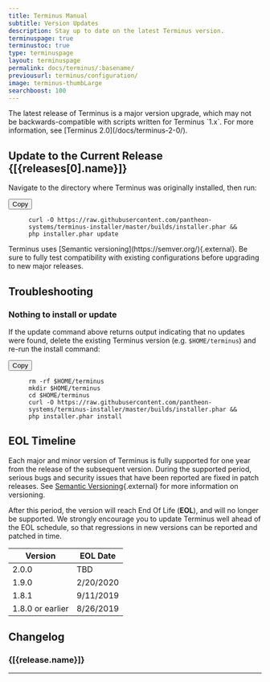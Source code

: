 ```yaml
---
title: Terminus Manual
subtitle: Version Updates
description: Stay up to date on the latest Terminus version.
terminuspage: true
terminustoc: true
type: terminuspage
layout: terminuspage
permalink: docs/terminus/:basename/
previousurl: terminus/configuration/
image: terminus-thumbLarge
searchboost: 100
---
```


<Alert title="Warning" type="danger">
The latest release of Terminus is a major version upgrade, which may not be backwards-compatible with scripts written for Terminus `1.x`. For more information, see [Terminus 2.0](/docs/terminus-2-0/). 
</Alert>

<div class="container col-md-12" ng-app="terminusReleaseApp" ng-controller="terminusReleaseCtrl" markdown="1">
  <h2>Update to the Current Release {[{releases[0].name}]}</h2>
  <p class="instruction">Navigate to the directory where Terminus was originally installed, then run:</p>
  <div class="copy-snippet">
    <button class="btn btn-default btn-clippy" data-clipboard-target="#terminus-update">Copy</button>
    <figure><pre id="terminus-update"><code class="command bash" data-lang="bash">curl -O https://raw.githubusercontent.com/pantheon-systems/terminus-installer/master/builds/installer.phar && php installer.phar update</code></pre></figure>
  <Alert title="Note" type="info">
  Terminus uses [Semantic versioning](https://semver.org/){.external}. Be sure to fully test compatibility with existing configurations before upgrading to new major releases.
  </Alert>
  </div>
  <h2>Troubleshooting</h2>
  <h3>Nothing to install or update</h3>
  <p class="instruction">If the update command above returns output indicating that no updates were found, delete the existing Terminus version (e.g. <code>$HOME/terminus</code>) and re-run the install command:</p>
  <div class="copy-snippet">
    <button class="btn btn-default btn-clippy" data-clipboard-target="#terminus-update-fail">Copy</button>
    <figure><pre id="terminus-update-fail"><code class="command bash" data-lang="bash">rm -rf $HOME/terminus
mkdir $HOME/terminus
cd $HOME/terminus
curl -O https://raw.githubusercontent.com/pantheon-systems/terminus-installer/master/builds/installer.phar && php installer.phar install</code></pre></figure>
  </div>

## EOL Timeline

Each major and minor version of Terminus is fully supported for one year from the release of the subsequent version. During the supported period, serious bugs and security issues that have been reported are fixed in patch releases. See [Semantic Versioning](https://semver.org/){.external} for more information on versioning.

After this period, the version will reach End Of Life (**EOL**), and will no longer be supported. We strongly encourage you to update Terminus well ahead of the EOL schedule, so that regressions in new versions can be reported and patched in time.

| Version          | EOL Date  |
| ---------------- | --------- |
| 2.0.0            | TBD       |
| 1.9.0            | 2/20/2020 |
| 1.8.1            | 9/11/2019 |
| 1.8.0 or earlier | 8/26/2019 |

  <h2>Changelog</h2>
  <div ng-repeat="release in releases| filter: greaterThan('id', 5224487)">
    <h3>{[{release.name}]}</h3>
    <md ng-model="release.body"></md>
    <hr>
  </div>
</div>
